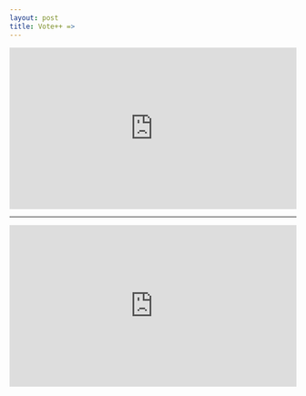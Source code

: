 ```yaml
---
layout: post
title: Vote++ =>
---
```


<div style="padding:56.25% 0 0 0;position:relative;"><iframe src="https://player.vimeo.com/video/563053319?badge=0&amp;autopause=0&amp;player_id=0&amp;app_id=58479" frameborder="0" allow="autoplay; fullscreen; picture-in-picture" allowfullscreen style="position:absolute;top:0;left:0;width:100%;height:100%;" title="Time To Vote"></iframe></div><script src="https://player.vimeo.com/api/player.js"></script>

<hr/>
<div style="padding:56.25% 0 0 0;position:relative;"><iframe src="https://player.vimeo.com/video/563056431?badge=0&amp;autopause=0&amp;player_id=0&amp;app_id=58479" frameborder="0" allow="autoplay; fullscreen; picture-in-picture" allowfullscreen style="position:absolute;top:0;left:0;width:100%;height:100%;" title="Union Solidarity"></iframe></div><script src="https://player.vimeo.com/api/player.js"></script>
